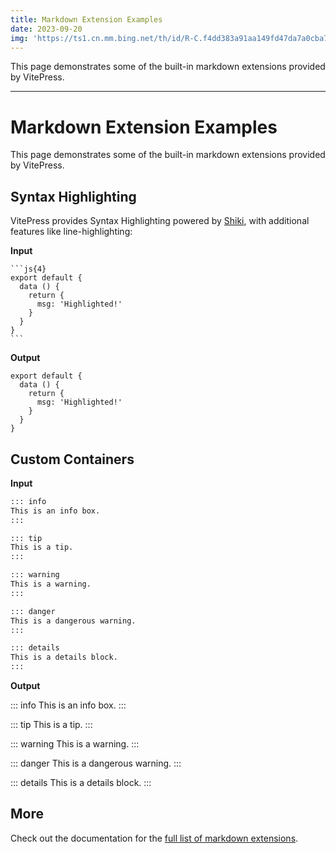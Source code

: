 ```yaml
---
title: Markdown Extension Examples
date: 2023-09-20
img: 'https://ts1.cn.mm.bing.net/th/id/R-C.f4dd383a91aa149fd47da7a0cba73a95?rik=KRZB3DYDNVGq9w&riu=http%3a%2f%2fpic.zsucai.com%2ffiles%2f2013%2f0716%2fpgjlg7.jpg&ehk=yGkBxqtnGW%2bsIAxJA0yro%2bOLIk0fJU5jR1SsfId3PL0%3d&risl=&pid=ImgRaw&r=0'
---
```


This page demonstrates some of the built-in markdown extensions provided by VitePress.

---



# Markdown Extension Examples

This page demonstrates some of the built-in markdown extensions provided by VitePress.

## Syntax Highlighting

VitePress provides Syntax Highlighting powered by [Shiki](https://github.com/shikijs/shiki), with additional features like line-highlighting:

**Input**

````
```js{4}
export default {
  data () {
    return {
      msg: 'Highlighted!'
    }
  }
}
```
````

**Output**

```js{4}
export default {
  data () {
    return {
      msg: 'Highlighted!'
    }
  }
}
```

## Custom Containers

**Input**

```md
::: info
This is an info box.
:::

::: tip
This is a tip.
:::

::: warning
This is a warning.
:::

::: danger
This is a dangerous warning.
:::

::: details
This is a details block.
:::
```

**Output**

::: info
This is an info box.
:::

::: tip
This is a tip.
:::

::: warning
This is a warning.
:::

::: danger
This is a dangerous warning.
:::

::: details
This is a details block.
:::

## More

Check out the documentation for the [full list of markdown extensions](https://vitepress.dev/guide/markdown).
